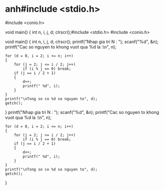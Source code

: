 # anh#include <stdio.h>
#include <conio.h>

void main()
{
	int n, i, j, d;
	clrscr();#include <stdio.h>
#include <conio.h>

void main()
{
	int n, i, j, d;
	clrscr();
	printf("Nhap gia tri N : ");
	scanf("%d", &n);
	printf("Cac so nguyen to khong vuot qua %d la :\n", n);

	for (d = 0, i = 2; i <= n; i++)
	{
		for (j = 2; j <= i / 2; j++)
			if (i % j == 0) break;
		if (j == i / 2 + 1)
		{
			d++;
			printf(" %d", i);
		}
	}
	printf("\nTong so co %d so nguyen to", d);
	getch();
}
	printf("Nhap gia tri N : ");
	scanf("%d", &n);
	printf("Cac so nguyen to khong vuot qua %d la :\n", n);

	for (d = 0, i = 2; i <= n; i++)
	{
		for (j = 2; j <= i / 2; j++)
			if (i % j == 0) break;
		if (j == i / 2 + 1)
		{
			d++;
			printf(" %d", i);
		}
	}
	printf("\nTong so co %d so nguyen to", d);
	getch();
}
